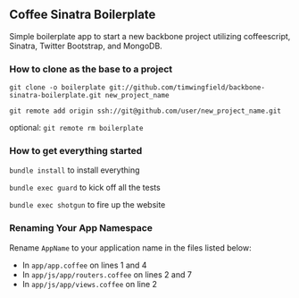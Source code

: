 ## Coffee Sinatra Boilerplate

Simple boilerplate app to start a new backbone project utilizing coffeescript, Sinatra,
Twitter Bootstrap, and MongoDB.

### How to clone as the base to a project

`git clone -o boilerplate git://github.com/timwingfield/backbone-sinatra-boilerplate.git new_project_name`

`git remote add origin ssh://git@github.com/user/new_project_name.git`

optional: `git remote rm boilerplate`

### How to get everything started

`bundle install` to install everything

`bundle exec guard` to kick off all the tests

`bundle exec shotgun` to fire up the website

### Renaming Your App Namespace

Rename `AppName` to your application name in the files listed below:

* In `app/app.coffee` on lines 1 and 4
* In `app/js/app/routers.coffee` on lines 2 and 7
* In `app/js/app/views.coffee` on line 2

